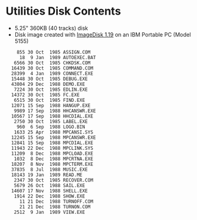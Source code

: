 # Utilities Disk Contents
- 5.25" 360KB (40 tracks) disk
- Disk image created with [ImageDisk 1.19](http://dunfield.classiccmp.org/img/) on an IBM Portable PC (Model 5155)

```
    855 30 Oct  1985 ASSIGN.COM
     18  9 Jan  1989 AUTOEXEC.BAT
   6566 30 Oct  1985 CHKDSK.COM
  16439 30 Oct  1985 COMMAND.COM
  28399  4 Jan  1989 CONNECT.EXE
  15448 30 Oct  1985 DEBUG.EXE
  43804 29 Dec  1988 DEMO.EXE
   7224 30 Oct  1985 EDLIN.EXE
  14372 30 Oct  1985 FC.EXE
   6515 30 Oct  1985 FIND.EXE
  12071 15 Sep  1988 HANGUP.EXE
   9989 17 Sep  1988 HHCANSWR.EXE
  10567 17 Sep  1988 HHCDIAL.EXE
   2750 30 Oct  1985 LABEL.EXE
    960  6 Sep  1988 LOGO.BIN
   1633 25 Apr  1988 MPCANSI.SYS
  12245 15 Sep  1988 MPCANSWR.EXE
  12841 15 Sep  1988 MPCDIAL.EXE
  11943 22 Dec  1988 MPCLINK.SYS
  11209  8 Dec  1988 MPCLOAD.EXE
   1032  8 Dec  1988 MPCRTNA.EXE
  18207  8 Nov  1988 MPCTERM.EXE
  37835  8 Jul  1988 MUSIC.EXE
  18143 19 Jan  1989 READ.ME
   2347 30 Oct  1985 RECOVER.COM
   5679 26 Oct  1988 SAIL.EXE
  14607 17 Nov  1988 SHELL.EXE
   1914 22 Dec  1988 SHOW.EXE
     11 21 Dec  1988 TURNOFF.COM
     21 21 Dec  1988 TURNON.COM
   2512  9 Jan  1989 VIEW.EXE
```
